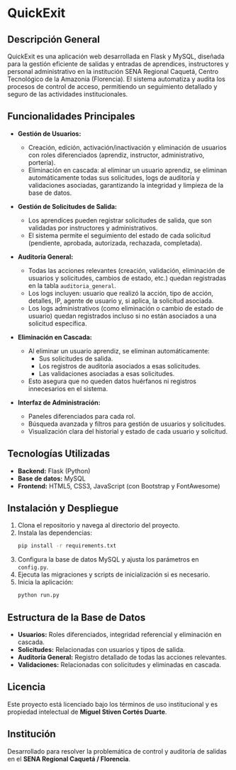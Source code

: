 # QuickExit

## Descripción General
QuickExit es una aplicación web desarrollada en Flask y MySQL, diseñada para la gestión eficiente de salidas y entradas de aprendices, instructores y personal administrativo en la institución SENA Regional Caquetá, Centro Tecnológico de la Amazonia (Florencia). El sistema automatiza y audita los procesos de control de acceso, permitiendo un seguimiento detallado y seguro de las actividades institucionales.

## Funcionalidades Principales

- **Gestión de Usuarios:**
  - Creación, edición, activación/inactivación y eliminación de usuarios con roles diferenciados (aprendiz, instructor, administrativo, portería).
  - Eliminación en cascada: al eliminar un usuario aprendiz, se eliminan automáticamente todas sus solicitudes, logs de auditoría y validaciones asociadas, garantizando la integridad y limpieza de la base de datos.

- **Gestión de Solicitudes de Salida:**
  - Los aprendices pueden registrar solicitudes de salida, que son validadas por instructores y administrativos.
  - El sistema permite el seguimiento del estado de cada solicitud (pendiente, aprobada, autorizada, rechazada, completada).

- **Auditoría General:**
  - Todas las acciones relevantes (creación, validación, eliminación de usuarios y solicitudes, cambios de estado, etc.) quedan registradas en la tabla `auditoria_general`.
  - Los logs incluyen: usuario que realizó la acción, tipo de acción, detalles, IP, agente de usuario y, si aplica, la solicitud asociada.
  - Los logs administrativos (como eliminación o cambio de estado de usuario) quedan registrados incluso si no están asociados a una solicitud específica.

- **Eliminación en Cascada:**
  - Al eliminar un usuario aprendiz, se eliminan automáticamente:
    - Sus solicitudes de salida.
    - Los registros de auditoría asociados a esas solicitudes.
    - Las validaciones asociadas a esas solicitudes.
  - Esto asegura que no queden datos huérfanos ni registros innecesarios en el sistema.

- **Interfaz de Administración:**
  - Paneles diferenciados para cada rol.
  - Búsqueda avanzada y filtros para gestión de usuarios y solicitudes.
  - Visualización clara del historial y estado de cada usuario y solicitud.

## Tecnologías Utilizadas
- **Backend:** Flask (Python)
- **Base de datos:** MySQL
- **Frontend:** HTML5, CSS3, JavaScript (con Bootstrap y FontAwesome)

## Instalación y Despliegue
1. Clona el repositorio y navega al directorio del proyecto.
2. Instala las dependencias:
   ```bash
   pip install -r requirements.txt
   ```
3. Configura la base de datos MySQL y ajusta los parámetros en `config.py`.
4. Ejecuta las migraciones y scripts de inicialización si es necesario.
5. Inicia la aplicación:
   ```bash
   python run.py
   ```

## Estructura de la Base de Datos
- **Usuarios:** Roles diferenciados, integridad referencial y eliminación en cascada.
- **Solicitudes:** Relacionadas con usuarios y tipos de salida.
- **Auditoría General:** Registro detallado de todas las acciones relevantes.
- **Validaciones:** Relacionadas con solicitudes y eliminadas en cascada.

## Licencia
Este proyecto está licenciado bajo los términos de uso institucional y es propiedad intelectual de **Miguel Stiven Cortés Duarte**.

## Institución
Desarrollado para resolver la problemática de control y auditoría de salidas en el **SENA Regional Caquetá / Florencia**.
